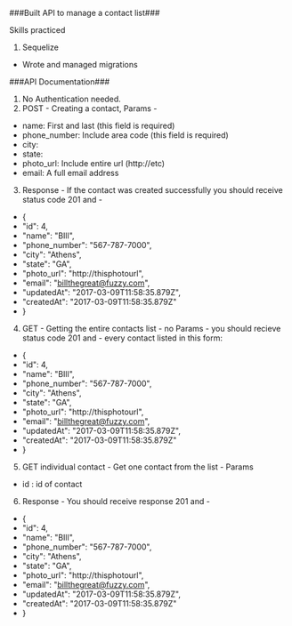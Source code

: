 ###Built API to manage a contact list###

Skills practiced

1. Sequelize
  * Wrote and managed migrations


###API Documentation###

1. No Authentication needed.
2. POST - Creating a contact, Params -
  * name: First and last (this field is required)
  * phone_number: Include area code (this field is required)
  * city:
  * state:
  * photo_url: Include entire url (http://etc)
  * email: A full email address
3. Response - If the contact was created successfully you should receive status code 201 and -
  * {
  * "id": 4,
  * "name": "BIll",
  * "phone_number": "567-787-7000",
  * "city": "Athens",
  * "state": "GA",
  * "photo_url": "http://thisphotourl",
  * "email": "billthegreat@fuzzy.com",
  * "updatedAt": "2017-03-09T11:58:35.879Z",
  * "createdAt": "2017-03-09T11:58:35.879Z"
  * }
4. GET - Getting the entire contacts list - no Params - you should recieve
status code 201 and - every contact listed in this form:
  * {
  * "id": 4,
  * "name": "BIll",
  * "phone_number": "567-787-7000",
  * "city": "Athens",
  * "state": "GA",
  * "photo_url": "http://thisphotourl",
  * "email": "billthegreat@fuzzy.com",
  * "updatedAt": "2017-03-09T11:58:35.879Z",
  * "createdAt": "2017-03-09T11:58:35.879Z"
  * }
5. GET individual contact - Get one contact from the list - Params
  * id : id of contact
6. Response - You should receive response 201 and -
  * {
  * "id": 4,
  * "name": "BIll",
  * "phone_number": "567-787-7000",
  * "city": "Athens",
  * "state": "GA",
  * "photo_url": "http://thisphotourl",
  * "email": "billthegreat@fuzzy.com",
  * "updatedAt": "2017-03-09T11:58:35.879Z",
  * "createdAt": "2017-03-09T11:58:35.879Z"
  * }
